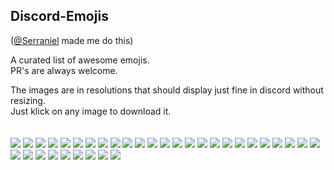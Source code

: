 ## Discord-Emojis
([@Serraniel](http://github.com/serraniel) made me do this)

A curated list of awesome emojis.<br>
PR's are always welcome.

The images are in resolutions that should display just fine in discord without resizing.<br>
Just klick on any image to download it.
<br><br><br>
![](https://cdn.discordapp.com/emojis/232060435266797568.png) <!-- LeftShark -->
![](https://cdn.discordapp.com/emojis/246790977564573706.png) <!-- Kappa -->
![](https://cdn.discordapp.com/emojis/239071618758868992.png) <!-- LuL -->
![](https://cdn.discordapp.com/emojis/230610802384699392.png) <!-- Lenny -->
![](https://cdn.discordapp.com/emojis/230610802724438016.png) <!-- Pepe / FeelsDumbMan -->
![](https://cdn.discordapp.com/emojis/230610802502008832.png) <!-- Pepe / FeelsBadMan -->
![](https://cdn.discordapp.com/emojis/222644174988509185.png) <!-- Pepe / EZ -->
![](https://cdn.discordapp.com/emojis/230610802640420864.png) <!-- Whoa -->
![](https://cdn.discordapp.com/emojis/230610802686558218.png) <!-- Awesome -->
![](https://cdn.discordapp.com/emojis/222644178331500545.png) <!-- NotSureIf -->
![](https://cdn.discordapp.com/emojis/236546497431339020.png) <!-- HeyGuys -->
![](https://cdn.discordapp.com/emojis/230610803588333568.png) <!-- TracerXD -->
![](https://cdn.discordapp.com/emojis/230610803118702593.png) <!-- Rem -->
![](https://cdn.discordapp.com/emojis/230610802770575360.png) <!-- Rem Doh -->
![](https://cdn.discordapp.com/emojis/230610803152125952.png) <!-- Rem Yay -->
![](https://cdn.discordapp.com/emojis/230610803491864576.png) <!-- Rem Stare -->
![](https://cdn.discordapp.com/emojis/230155097961660426.png) <!-- Rem Bomb -->
![](https://cdn.discordapp.com/emojis/230155095789142016.png) <!-- Ram Bomb -->
![](https://cdn.discordapp.com/emojis/230610803575881728.png) <!-- Nep Smug -->
![](https://cdn.discordapp.com/emojis/230610803009519617.png) <!-- Nep Rage -->
![](https://cdn.discordapp.com/emojis/251446983644938240.png) <!-- Yui Shrug -->
![](https://cdn.discordapp.com/emojis/230155099039596545.png) <!-- Shinobu Bomb -->
![](https://cdn.discordapp.com/emojis/249204277623521282.png) <!-- Shinobu Donut -->
![](https://cdn.discordapp.com/emojis/230595068204023809.png) <!-- Nya Pasu -->
![](https://cdn.discordapp.com/emojis/265010527250546689.png) <!-- Chitose NotLike -->
![](https://cdn.discordapp.com/emojis/263782458200293387.png) <!-- Chitose WTF -->
![](https://cdn.discordapp.com/emojis/265010526805950464.png) <!-- Chitose Ugh -->
![](https://cdn.discordapp.com/emojis/265010526906613760.png) <!-- Chitose Think -->
![](https://cdn.discordapp.com/emojis/265010524641689600.png) <!-- Chitose Smug -->
![](https://cdn.discordapp.com/emojis/263782587288256512.png) <!-- Chitose Happy -->
![](https://cdn.discordapp.com/emojis/230662560397918208.png) <!-- Abby Hype -->
![](https://cdn.discordapp.com/emojis/247667533044383745.png) <!-- Eeeeeh -->
![](https://cdn.betterttv.net/emote/57be2be851067c5243fe65f8/3x) <!-- Thonkang -->
![](https://cdn.betterttv.net/emote/56f5bc4a77f1eeb534a22ea0/3x) <!-- Lewd -->

